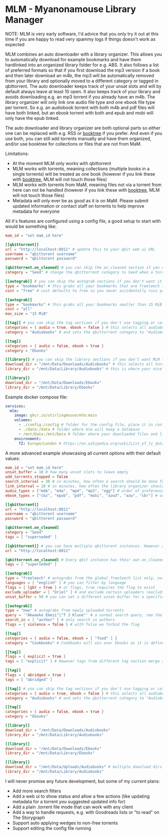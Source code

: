 # MLM - Myanonamouse Library Manager

NOTE: MLM is very early software, I'd advice that you only try it out at this time if you are happy to read very spammy logs if things doesn't work as expected

MLM combines an auto downloader with a library organizer. This allows you to automatically download for example bookmarks and have them hardlinked into an organized library folder for e.g. ABS. It also follows a list of preferred formats so that if you first download the mp3 version if a book and then later download an m4b, the mp3 will be automatically removed from your library and optionally moved to a different category or tagged in qbittorrent.
The auto downloader keeps track of your unsat slots and will by default always leave at least 10 open. It also keeps track of your library and avoids downloading e.g. an mp3 torrent if you already have an m4b.
The library organizer will only link one audio file type and one ebook file type per torrent. So e.g. an audiobook torrent with both m4b and pdf files will have both linked, but an ebook torrent with both and epub and mobi will only have the epub linked.

The auto downloader and library organizer are both optional parts so either one can be replaced with e.g. RSS or [booktree](https://github.com/myxdvz/booktree) if you prefer. And even if you use both, you can still add torrents manually and have them organized, and/or use booktree for collections or files that are not from MaM.

Limitations:
 - At the moment MLM only works with qbittorrent
 - MLM works with torrents, meaning collections (multiple books in a single torrents) will be treated as one book (however if you link these with [booktree](https://github.com/myxdvz/booktree), MLM will not touch those files)
 - MLM works with torrents from MaM, meaning files not via a torrent from here can not be handled (however if you link these with [booktree](https://github.com/myxdvz/booktree), MLM will not touch those files)
 - Metadata will only ever be as good as it is on MaM. Please submit updated information or contact staff on torrents to help improve metadata for everyone

All it's features are configured using a config file, a good setup to start with would be something like:
```toml
mam_id = "set mam_id here"

[[qbittorrent]]
url = "http://localhost:8011" # update this to your qbit web ui URL
username = "qbittorent username"
password = "qbittorent password"

[qbittorrent.on_cleaned] # you can skip the on_cleaned section if you don't want MLM to do anything in qbit when upgrading a book
category = "Seed" # change the qbittorrent category to Seed when a torrent gets replaced with a better one

[[autograb]] # you can skip the autograb sections if you don't want it to grab anything automatically
type = "bookmarks" # this grabs all your bookmarks that are freeleech (global, personal or VIP)
cost = "free" # cost defaults to free so you never accidentally ruin your ratio if you forget to set it

[[autograb]]
type = "bookmarks" # this grabs all your bookmarks smaller than 15 MiB even if they are not freeleech
cost = "all"
max_size = "15 MiB"

[[tag]] # you can skip the tag sections if you don't use tagging or categories in qbittorrent
categories = { audio = true, ebook = false } # this selects all audiobook torrents
category = "Audiobooks" # and sets the qbittorrent category to "Audiobooks"

[[tag]]
categories = { audio = false, ebook = true }
category = "Ebooks"

[[library]] # you can skip the library sections if you don't want MLM to organize a library folder for you
download_dir = "/mnt/Data/Downloads/Audiobooks" # this selects all torrents with this download path (I assume this is where your audiobooks category will download to)
library_dir = "/mnt/Data/Library/Audiobooks" # this is where your nicely organized audiobooks will end up

[[library]]
download_dir = "/mnt/Data/Downloads/Ebooks"
library_dir = "/mnt/Data/Library/Ebooks"
```

Example docker compose file:
```yaml
services:
  mlm:
    image: ghcr.io/stirlingmouse/mlm:main 
    volumes:
      - ./config:/config # folder for the config file, place it in config/config.toml
      - ./data:/data # folder where mlm will keep a database
      - /mnt/Data:/mnt/Data # folder where your downloaded files and library can be accessed from
    environment:
      TZ: Europe/London # https://en.wikipedia.org/wiki/List_of_tz_database_time_zones
```

A more advanced example showcasing all current options with their default values:
```toml
mam_id = "set mam_id here"
unsat_buffer = 10 # how many unsat slots to leave empty
add_torrents_stopped = false
search_interval = 30 # in minutes, how often a search should be done for the autograbs
link_interval = 10 # in minutes, how often the library organizer should query qbittorent for new torrents
audio_types = ["m4b", "m4a", "mp4", "mp3", "ogg"] # order of preference for audiobook formats, formats not in this list will not be downloaded or linked
ebook_types = ["cbz", "epub", "pdf", "mobi", "azw3", "azw", "cbr"] # order of preference for ebook formats, formats not in this list will not be downloaded or linked

[[qbittorrent]]
url = "http://localhost:8011"
username = "qbittorent username"
password = "qbittorent password"

[qbittorrent.on_cleaned]
category = "Seed"
tags = [ "superseded" ]

[[qbittorrent]] # you can have multiple qbittorent instances. However autograbbed torrents will only be added to the first one
url = "http://localhost:8012"

[qbittorrent.on_cleaned] # Every qbit instance has their own on_cleaned rules
tags = [ "superseded" ]

[[autograb]]
type = "freeleech" # autograbs from the global freeleech list only, not PF or VIP
languages = [ "english" ] # you can filter by language
flags = { lgbt = true } # or flags, true requires the flag to exist
exclude_uploader = [ "Oriel" ] # and exclude certain uploaders (excluding yourself is a good idea if you use multiple clients!)
unsat_buffer = 50 # you can set a different unsat buffer for a specific autograb if you don't want it to overwhelm your slots

[[autograb]]
type = "new" # autograbs from newly uploaded torrents
query = '"Akwaeke Emezi"|"T J Klune"' # a normal search query, see the search guide for what you can do: https://www.myanonamouse.net/guides/?gid=37729
search_in = [ "author" ] # only search in authors
flags = { violence = false } # with false we forbid the flag

[[tag]]
categories = { audio = false, ebook = [ "food" ] }
category = "Cookbooks" # Cookbooks will win over Ebooks as it is defined first and a torrent can only have one category

[[tag]]
flags = { explicit = true }
tags = [ "explicit" ] # However tags from different tag section merge so a torrent can get both explicit, abridged and one of the categories

[[tag]]
flags = { abridged = true }
tags = [ "abridged" ]

[[tag]] # you can skip the tag sections if you don't use tagging or categories in qbittorrent
categories = { audio = true, ebook = false } # this selects all audiobook torrents
category = "Audiobooks" # and sets the qbittorrent category to "Audiobooks"

[[tag]]
categories = { audio = false, ebook = true }
category = "Ebooks"

[[library]]
download_dir = "/mnt/Data/Downloads/Audiobooks"
library_dir = "/mnt/Data/Library/Audiobooks"

[[library]]
download_dir = "/mnt/Data/Downloads/Ebooks"
library_dir = "/mnt/Data/Library/Ebooks"

[[library]]
download_dir = "/mnt/Data/Uploads/Audiobooks" # multiple download dirs can contribute to the same library dir, for example if you keep your own uploads separate
library_dir = "/mnt/Data/Library/Audiobooks"
```

I will never promise any future development, but some of my current plans:
- Add more search filters
- Add a web ui to show status and allow a few actions (like updating metadata for a torrent you suggested updated info for)
- Add a plain .torrent file mode that can work with any client
- Add a way to handle requests, e.g. with Goodreads lists or "to read" on The Storygraph
- Support auto applying wedges to non-free torrents
- Support editing the config file running



